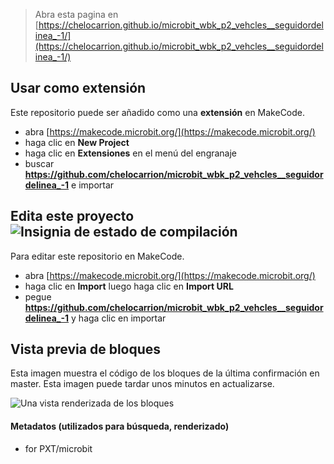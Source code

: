 
> Abra esta pagina en [https://chelocarrion.github.io/microbit_wbk_p2_vehcles__seguidordelinea_-1/](https://chelocarrion.github.io/microbit_wbk_p2_vehcles__seguidordelinea_-1/)

## Usar como extensión

Este repositorio puede ser añadido como una **extensión** en MakeCode.

* abra [https://makecode.microbit.org/](https://makecode.microbit.org/)
* haga clic en **New Project**
* haga clic en **Extensiones** en el menú del engranaje
* buscar **https://github.com/chelocarrion/microbit_wbk_p2_vehcles__seguidordelinea_-1** e importar

## Edita este proyecto ![Insignia de estado de compilación](https://github.com/chelocarrion/microbit_wbk_p2_vehcles__seguidordelinea_-1/workflows/MakeCode/badge.svg)

Para editar este repositorio en MakeCode.

* abra [https://makecode.microbit.org/](https://makecode.microbit.org/)
* haga clic en **Import** luego haga clic en **Import URL**
* pegue **https://github.com/chelocarrion/microbit_wbk_p2_vehcles__seguidordelinea_-1** y haga clic en importar

## Vista previa de bloques

Esta imagen muestra el código de los bloques de la última confirmación en master.
Esta imagen puede tardar unos minutos en actualizarse.

![Una vista renderizada de los bloques](https://github.com/chelocarrion/microbit_wbk_p2_vehcles__seguidordelinea_-1/raw/master/.github/makecode/blocks.png)

#### Metadatos (utilizados para búsqueda, renderizado)

* for PXT/microbit
<script src="https://makecode.com/gh-pages-embed.js"></script><script>makeCodeRender("{{ site.makecode.home_url }}", "{{ site.github.owner_name }}/{{ site.github.repository_name }}");</script>
